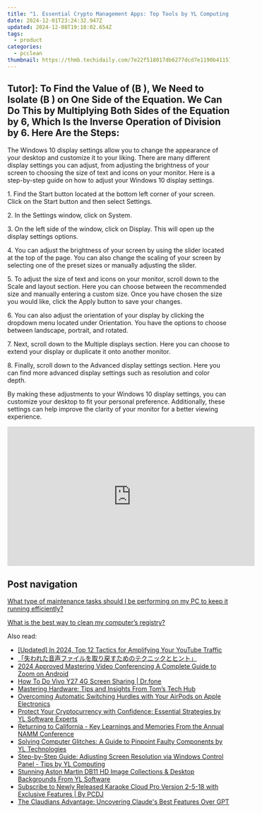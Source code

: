 ```yaml
---
title: "1. Essential Crypto Management Apps: Top Tools by YL Computing for Effective Investment Monitoring"
date: 2024-12-01T23:24:32.947Z
updated: 2024-12-08T19:18:02.654Z
tags:
  - product
categories:
  - pcclean
thumbnail: https://thmb.techidaily.com/7e22f518017db6277dcd7e1190b41157a7934026017c8917e3ff6d2a5ba30944.jpg
---
```


## Tutor]: To Find the Value of \(B \), We Need to Isolate \(B \) on One Side of the Equation. We Can Do This by Multiplying Both Sides of the Equation by 6, Which Is the Inverse Operation of Division by 6. Here Are the Steps:

The Windows 10 display settings allow you to change the appearance of your desktop and customize it to your liking. There are many different display settings you can adjust, from adjusting the brightness of your screen to choosing the size of text and icons on your monitor. Here is a step-by-step guide on how to adjust your Windows 10 display settings. 

1\. Find the Start button located at the bottom left corner of your screen. Click on the Start button and then select Settings.

2\. In the Settings window, click on System.

3\. On the left side of the window, click on Display. This will open up the display settings options. 

4\. You can adjust the brightness of your screen by using the slider located at the top of the page. You can also change the scaling of your screen by selecting one of the preset sizes or manually adjusting the slider.

5\. To adjust the size of text and icons on your monitor, scroll down to the Scale and layout section. Here you can choose between the recommended size and manually entering a custom size. Once you have chosen the size you would like, click the Apply button to save your changes.

6\. You can also adjust the orientation of your display by clicking the dropdown menu located under Orientation. You have the options to choose between landscape, portrait, and rotated.

7\. Next, scroll down to the Multiple displays section. Here you can choose to extend your display or duplicate it onto another monitor.

8\. Finally, scroll down to the Advanced display settings section. Here you can find more advanced display settings such as resolution and color depth. 

By making these adjustments to your Windows 10 display settings, you can customize your desktop to fit your personal preference. Additionally, these settings can help improve the clarity of your monitor for a better viewing experience.

<!-- affiliate ads begin -->
<iframe width="560" height="315" src="https://www.youtube.com/embed/fqBKCGAKHmA?si=OkoaI17nE5qNqTHj" title="YouTube video player" frameborder="0" allow="accelerometer; autoplay; clipboard-write; encrypted-media; gyroscope; picture-in-picture; web-share" referrerpolicy="strict-origin-when-cross-origin" allowfullscreen></iframe>
<!-- affiliate ads end -->

## Post navigation

[What type of maintenance tasks should I be performing on my PC to keep it running efficiently?](https://tools.techidaily.com/pcclean/products/)

[What is the best way to clean my computer’s registry?](https://tools.techidaily.com/pcclean/products/)

<ins class="adsbygoogle"
     style="display:block"
     data-ad-format="autorelaxed"
     data-ad-client="ca-pub-7571918770474297"
     data-ad-slot="1223367746"></ins>

<ins class="adsbygoogle"
     style="display:block"
     data-ad-client="ca-pub-7571918770474297"
     data-ad-slot="8358498916"
     data-ad-format="auto"
     data-full-width-responsive="true"></ins>

<span class="atpl-alsoreadstyle">Also read:</span>
<div><ul>
<li><a href="https://youtube-sure.techidaily.com/ed-in-2024-top-12-tactics-for-amplifying-your-youtube-traffic/"><u>[Updated] In 2024, Top 12 Tactics for Amplifying Your YouTube Traffic</u></a></li>
<li><a href="https://discover-cheats.techidaily.com/44cm5asx44kp44km44gf6zplusz5aow44ov44kh44kk44or44ks5yplusw44kk5oi744gz44gf44kb44gu44og44kv44ol44od44kv44go44os44oz44oi44cn/"><u>「失われた音声ファイルを取り戻すためのテクニックとヒント」</u></a></li>
<li><a href="https://extra-approaches.techidaily.com/2024-approved-mastering-video-conferencing-a-complete-guide-to-zoom-on-android/"><u>2024 Approved Mastering Video Conferencing A Complete Guide to Zoom on Android</u></a></li>
<li><a href="https://screen-mirror.techidaily.com/how-to-do-vivo-y27-4g-screen-sharing-drfone-by-drfone-android/"><u>How To Do Vivo Y27 4G Screen Sharing | Dr.fone</u></a></li>
<li><a href="https://hardware-updates.techidaily.com/mastering-hardware-tips-and-insights-from-toms-tech-hub/"><u>Mastering Hardware: Tips and Insights From Tom’s Tech Hub</u></a></li>
<li><a href="https://fox-that.techidaily.com/overcoming-automatic-switching-hurdles-with-your-airpods-on-apple-electronics/"><u>Overcoming Automatic Switching Hurdles with Your AirPods on Apple Electronics</u></a></li>
<li><a href="https://win-updates.techidaily.com/protect-your-cryptocurrency-with-confidence-essential-strategies-by-yl-software-experts/"><u>Protect Your Cryptocurrency with Confidence: Essential Strategies by YL Software Experts</u></a></li>
<li><a href="https://win-updates.techidaily.com/returning-to-california-key-learnings-and-memories-from-the-annual-namm-conference/"><u>Returning to California - Key Learnings and Memories From the Annual NAMM Conference</u></a></li>
<li><a href="https://win-updates.techidaily.com/solving-computer-glitches-a-guide-to-pinpoint-faulty-components-by-yl-technologies/"><u>Solving Computer Glitches: A Guide to Pinpoint Faulty Components by YL Technologies</u></a></li>
<li><a href="https://win-updates.techidaily.com/step-by-step-guide-adjusting-screen-resolution-via-windows-control-panel-tips-by-yl-computing/"><u>Step-by-Step Guide: Adjusting Screen Resolution via Windows Control Panel - Tips by YL Computing</u></a></li>
<li><a href="https://win-updates.techidaily.com/stunning-aston-martin-db11-hd-image-collections-and-desktop-backgrounds-from-yl-software/"><u>Stunning Aston Martin DB11 HD Image Collections & Desktop Backgrounds From YL Software</u></a></li>
<li><a href="https://win-updates.techidaily.com/subscribe-to-newly-released-karaoke-cloud-pro-version-2-5-18-with-exclusive-features-by-pcdj/"><u>Subscribe to Newly Released Karaoke Cloud Pro Version 2-5-18 with Exclusive Features | By PCDJ</u></a></li>
<li><a href="https://tech-savvy.techidaily.com/the-claudians-advantage-uncovering-claudes-best-features-over-gpt/"><u>The Claudians Advantage: Uncovering Claude's Best Features Over GPT</u></a></li>
</ul></div>


